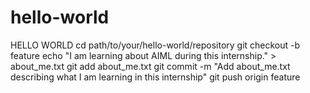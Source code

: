 # hello-world
HELLO WORLD
cd path/to/your/hello-world/repository
git checkout -b feature
echo "I am learning about AIML during this internship." > about_me.txt
git add about_me.txt
git commit -m "Add about_me.txt describing what I am learning in this internship"
git push origin feature
